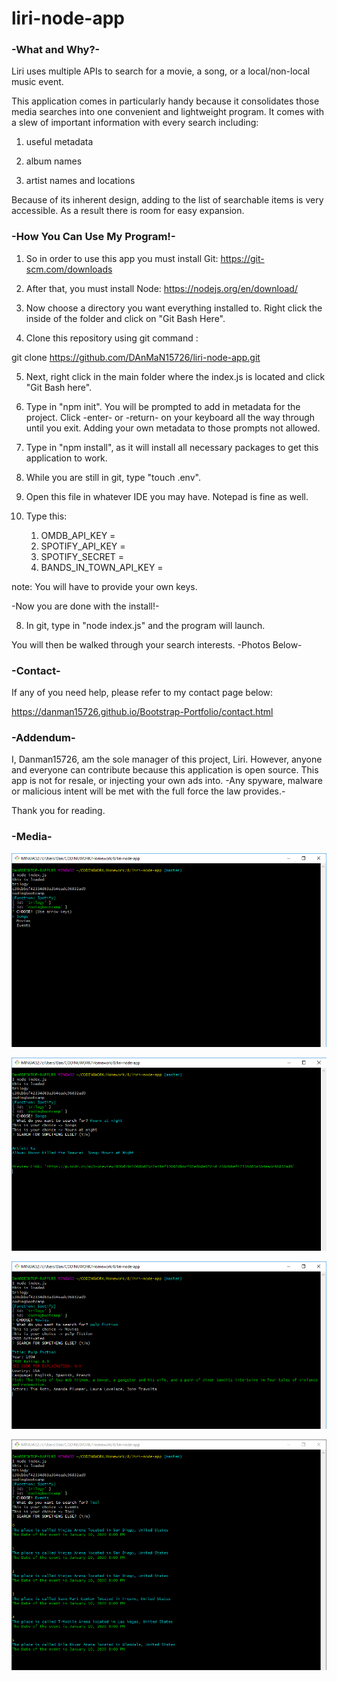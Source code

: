 # liri-node-app


### -What and Why?-
Liri uses multiple APIs to search for a movie, a song, or a local/non-local music event.


This application comes in particularly handy because it consolidates those media searches into one convenient and lightweight program. It comes with a slew of important information with every search including: 

1. useful metadata

1. album names 

1. artist names and locations


Because of its inherent design, adding to the list of searchable items is very accessible. As a result there is room for easy expansion. 







### -How You Can Use My Program!-

1. So in order to use this app you must install Git:
    https://git-scm.com/downloads

2. After that, you must install Node:
    https://nodejs.org/en/download/

3. Now choose a directory you want everything installed to. Right click the inside of the folder and click on "Git Bash Here". 

4. Clone this repository using git command : 

git clone https://github.com/DAnMaN15726/liri-node-app.git



5. Next, right click in the main folder where the index.js is located and click "Git Bash here".


6. Type in "npm init". You will be prompted to add in metadata for the project. Click -enter- or -return- on your keyboard all the way through until you exit. Adding your own metadata to those prompts not allowed.

7. Type in "npm install", as it will install all necessary packages to get this application
to work.

8. While you are still in git, type "touch .env". 

9. Open this file in whatever IDE you may have. Notepad is fine as well.

10. Type this:
    
    1. OMDB_API_KEY = 
    1. SPOTIFY_API_KEY = 
    1. SPOTIFY_SECRET = 
    1. BANDS_IN_TOWN_API_KEY = 

note: You will have to provide your own keys.


-Now you are done with the install!-




8. In git, type in "node index.js" and the program will launch. 

You will then be walked through your search interests. 
-Photos Below-


### -Contact-
If any of you need help, please refer to my contact page below:

https://danman15726.github.io/Bootstrap-Portfolio/contact.html



### -Addendum-
I, Danman15726, am the sole manager of this project, Liri. However, anyone and everyone can contribute because this application is open source. This app is not for resale, or injecting your own ads into. 
-Any spyware, malware or malicious intent will be met with the full force the law provides.-

Thank you for reading.




### -Media-
![Alt text](images/Capture1.PNG?raw=true "Homepage")

![Alt text](images/Capture2.PNG?raw=true "Spotify")

![Alt text](images/Capture3.PNG?raw=true "OMDB")

![Alt text](images/Capture4.PNG?raw=true "BIT")



